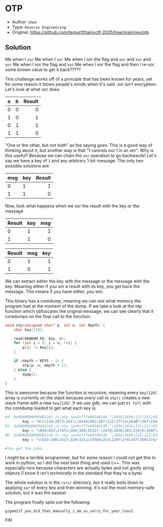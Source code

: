 # OTP

- Author: `nhwn`
- Type: `Reverse Engineering`
- Original: https://github.com/tamuctf/tamuctf-2025/tree/main/rev/otp

## Solution

Me when I `xor` Me when I `xor` Me when I xor the flag and `xor` and `xor` and `xor` Me when I xor the flag and `xor` Me when I xor the flag and then I re-xor some known value to get it back?????

This challenge works off of a principle that has been known for years, yet for some reason it blows people's minds when it's said. xor isn't encryption. Let's look at what xor does:

|a  |b  | Result |
|:--|:--|-------:|
|0  |0  |       0|
|1  |0  |       1|
|0  |1  |       1|
|1  |1  |       0|

"One or the other, but not both" as the saying goes. This is a good way of thinking about it, but another way is that "1 cancels out 1 in an xor". Why is this useful? Because we can chain the `xor` operation to go backwards! Let's say we have a key of `1` and any arbitrary 1-bit message. The only two possible solutions are:


|msg|key|*Result*|
|:--|:--|-------:|
|0  |1  |       1|
|1  |1  |       0|

Now, look what happens when we xor the result with the key *or* the message

|Result|key|*msg*|
|:--   |:--|----:|
|0     |1  |    1|
|1     |1  |    0|

|Result|msg|*key*|
|:--   |:--|----:|
|0     |1  |    1|
|1     |0  |    1|

We can extract either the key with the message or the message with the key. Meaning either if you xor a result with its key, you get back the message. This means if you have either, you win.

This binary has a coredump, meaning we can see what memory the program had at the moment of the dump. If we take a look at the otp function which obfuscates the original message, we can see clearly that it coredumps on the final call to the function:

```c
void otp(unsigned char* p, int n, int depth) {
    char key[128];

    read(RANDOM_FD, key, n);
    for (int i = 0; i < n; ++i) {
        p[i] ^= key[i];
    }

    if (depth < KEYS - 1) {
        otp(p, n, depth + 1);
    } else {
        dump();
    }
}
```

This is awesome because the function is recursive, meaning every `key[128]` array is currently on the stack because *every* call to `otp()` creates a new stack frame with a new `key[128]`. If we use gdb, we can just `bt full` with the coredump loaded to get what each key is.

```py
#4  0x00000000004012b2 in otp (p=0x7ffe603d01d0 "\203U\263k\221\221\031\017\206\bz\350$q\240v\352wN\037\236\253\371\024\200\335LT\264/\232\001!S\271r\221\r1\303\020\277\246Kr(\225'p1\333N\005\334\353\327r\357\177\n\376\177", n=0x3b, depth=0x3e7) at /otp.c:29
        key = "8\t\210\2673\351\\\0344\001\267\212\377{a\264Ǿ^\367\234<\327wD\364\000D\003\024\361`\364\205/\005]j\370}\207\353$\035\b|\240\250G\371\330 \031\213~Z\b\365-\000\000\000\000\000\000\000\000\000\000\000\000\000\000\000\000\000\000\000\000\000\000\000\000\000\000\000\000\000\000\000\000\000\000\000\000\000\000\000\000\000\000\000\000\000\000\000\000\000\000\000\000\000\000\000\000\000\000\000\000\000\211\036@\000\000\000\000"
#5  0x00000000004012a6 in otp (p=0x7ffe603d01d0 "\203U\263k\221\221\031\017\206\bz\350$q\240v\352wN\037\236\253\371\024\200\335LT\264/\232\001!S\271r\221\r1\303\020\277\246Kr(\225'p1\333N\005\334\353\327r\357\177\n\376\177", n=0x3b, depth=0x3e6) at /otp.c:27
        key = "\026\033\274Tv\264\350\351I{-\247@\303O\201\234jE\350f\224\006a\302\307\317交V\270Ϯ %\252Te\207\306\031\3560\353\214Uףh\245\312 \177\026R\3727\334\000\000\000\000\000\000\000\000\000\000\000\000\000\000\000\000\000\000\000\000\000\000\000\000\000\000\000\000\000\000\000\000\000\000\000\000\000\000\000\000\000\000\000\000\000\000\000\000\000\000\000\000\000\000\000\000\000\000\000\000\000\211\036@\000\000\000\000"
#6  0x00000000004012a6 in otp (p=0x7ffe603d01d0 "\203U\263k\221\221\031\017\206\bz\350$q\240v\352wN\037\236\253\371\024\200\335LT\264/\232\001!S\271r\221\r1\303\020\277\246Kr(\225'p1\333N\005\334\353\327r\357\177\n\376\177", n=0x3b, depth=0x3e5) at /otp.c:27
        key = "<\021\206\341}\320\325ɻ\335D4\253\220F\274\347\350\374/\341,m\324q\310P\236\304{\316\312}(\343\034\231\377\307\023q\231\217\247\331cQ\245\016\362\313l\301\301\223A;s&\000\000\000\000\000\000\000\000\000\000\000\000\000\000\000\000\000\000\000\000\000\000\000\000\000\000\000\000\000\000\000\000\000\000\000\000\000\000\000\000\000\000\000\000\000\000\000\000\000\000\000\000\000\000\000\000\000\000\000\000\000\211\036@\000\000\000\000"

#You get the idea...
```

I might be a terrible programmer, but for some reason I could *not* get this to work in python, so I did the next best thing and used c++. This was especially nice because characters are actually bytes and not goofy string objects (I know it isn't *technically* in the standard that they're a byte).

The whole solution is in the `/src/` directory, but it really boils down to applying `xor` of every key and then winning. It's not the most memory-safe solution, but it was the easiest. 

The program finally spits out the following:

```
gigem{if_you_did_that_manually_i_am_so_sorry_for_your_loss}
```

FIN